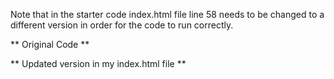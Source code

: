 Note that in the starter code index.html file line 58 needs to be changed to a different version in order for the code to run correctly. 

** Original Code **
<script src="https://cdnjs.cloudflare.com/ajax/libs/d3/5.5.0/d3.min.js"></script>

** Updated version in my index.html file **
<script src="https://cdnjs.cloudflare.com/ajax/libs/d3/4.13.0/d3.min.js"></script>
